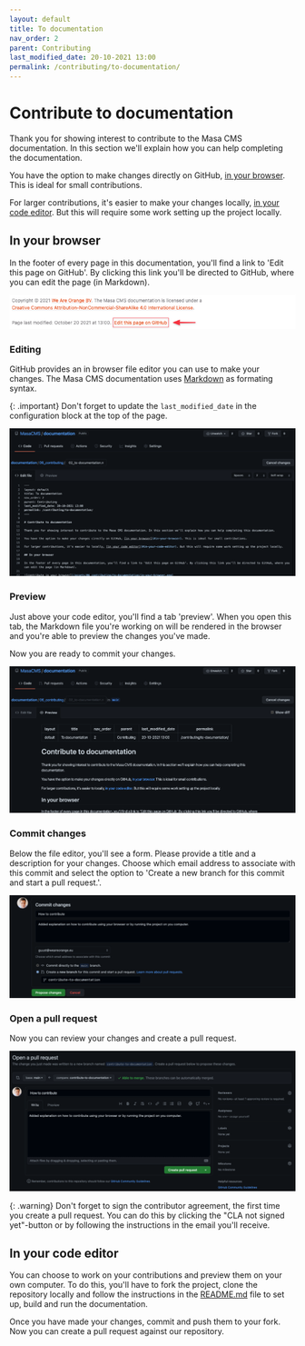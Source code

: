 ```yaml
---
layout: default
title: To documentation
nav_order: 2
parent: Contributing
last_modified_date: 20-10-2021 13:00
permalink: /contributing/to-documentation/
---
```


# Contribute to documentation

Thank you for showing interest to contribute to the Masa CMS documentation. In this section we'll explain how you can help completing the documentation.

You have the option to make changes directly on GitHub, [in your browser](#in-your-browser). This is ideal for small contributions.

For larger contributions, it's easier to make your changes locally, [in your code editor](#in-your-code-editor). But this will require some work setting up the project locally.

## In your browser

In the footer of every page in this documentation, you'll find a link to 'Edit this page on GitHub'. By clicking this link you'll be directed to GitHub, where you can edit the page (in Markdown).

![contribute in your browser](/assets/08_contributing/to-documentation/in-your-browser.png)

### Editing

GitHub provides an in browser file editor you can use to make your changes. The Masa CMS documentation uses [Markdown](https://daringfireball.net/projects/markdown/) as formating syntax.

{: .important}
Don't forget to update the `last_modified_date` in the configuration block at the top of the page.

![editing](/assets/08_contributing/to-documentation/editing.png)

### Preview

Just above your code editor, you'll find a tab 'preview'. When you open this tab, the Markdown file you're working on will be rendered in the browser and you're able to preview the changes you've made.

Now you are ready to commit your changes.

![preview](/assets/08_contributing/to-documentation/preview.png)

### Commit changes

Below the file editor, you'll see a form. Please provide a title and a description for your changes. Choose which email address to associate with this commit and select the option to 'Create a new branch for this commit and start a pull request.'.

![commit changes](/assets/08_contributing/to-documentation/commit-changes.png)

### Open a pull request

Now you can review your changes and create a pull request.

![open a pull request](/assets/08_contributing/to-documentation/open-a-pull-request.png)

{: .warning}
Don't forget to sign the contributor agreement, the first time you create a pull request. You can do this by clicking the "CLA not signed yet"-button or by following the instructions in the email you'll receive.

## In your code editor

You can choose to work on your contributions and preview them on your own computer. To do this, you'll have to fork the project, clone the repository locally and follow the instructions in the [README.md](https://github.com/MasaCMS/documentation/blob/main/README.md) file to set up, build and run the documentation.

Once you have made your changes, commit and push them to your fork. Now you can create a pull request against our repository.